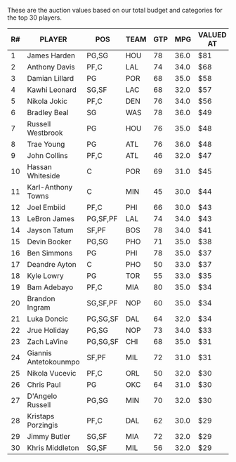 These are the auction values based on our total budget and categories for the top 30 players.

| R# | PLAYER                | POS      | TEAM | GTP | MPG  | VALUED AT |
|----|-----------------------|----------|------|-----|------|-----------|
| 1  | James Harden          | PG,SG    | HOU  | 78  | 36.0 | $81       |
| 2  | Anthony Davis         | PF,C     | LAL  | 74  | 34.0 | $68       |
| 3  | Damian Lillard        | PG       | POR  | 68  | 35.0 | $58       |
| 4  | Kawhi Leonard         | SG,SF    | LAC  | 68  | 32.0 | $57       |
| 5  | Nikola Jokic          | PF,C     | DEN  | 76  | 34.0 | $56       |
| 6  | Bradley Beal          | SG       | WAS  | 78  | 36.0 | $49       |
| 7  | Russell Westbrook     | PG       | HOU  | 76  | 35.0 | $48       |
| 8  | Trae Young            | PG       | ATL  | 76  | 36.0 | $48       |
| 9  | John Collins          | PF,C     | ATL  | 46  | 32.0 | $47       |
| 10 | Hassan Whiteside      | C        | POR  | 69  | 31.0 | $45       |
| 11 | Karl-Anthony Towns    | C        | MIN  | 45  | 30.0 | $44       |
| 12 | Joel Embiid           | PF,C     | PHI  | 66  | 30.0 | $43       |
| 13 | LeBron James          | PG,SF,PF | LAL  | 74  | 34.0 | $43       |
| 14 | Jayson Tatum          | SF,PF    | BOS  | 78  | 34.0 | $41       |
| 15 | Devin Booker          | PG,SG    | PHO  | 71  | 35.0 | $38       |
| 16 | Ben Simmons           | PG       | PHI  | 78  | 35.0 | $37       |
| 17 | Deandre Ayton         | C        | PHO  | 50  | 33.0 | $37       |
| 18 | Kyle Lowry            | PG       | TOR  | 55  | 33.0 | $35       |
| 19 | Bam Adebayo           | PF,C     | MIA  | 80  | 35.0 | $34       |
| 20 | Brandon Ingram        | SG,SF,PF | NOP  | 60  | 35.0 | $34       |
| 21 | Luka Doncic           | PG,SG,SF | DAL  | 64  | 32.0 | $34       |
| 22 | Jrue Holiday          | PG,SG    | NOP  | 73  | 34.0 | $33       |
| 23 | Zach LaVine           | PG,SG,SF | CHI  | 68  | 35.0 | $31       |
| 24 | Giannis Antetokounmpo | SF,PF    | MIL  | 72  | 31.0 | $31       |
| 25 | Nikola Vucevic        | PF,C     | ORL  | 50  | 32.0 | $30       |
| 26 | Chris Paul            | PG       | OKC  | 64  | 31.0 | $30       |
| 27 | D'Angelo Russell      | PG,SG    | MIN  | 70  | 32.0 | $30       |
| 28 | Kristaps Porzingis    | PF,C     | DAL  | 62  | 30.0 | $29       |
| 29 | Jimmy Butler          | SG,SF    | MIA  | 72  | 32.0 | $29       |
| 30 | Khris Middleton       | SG,SF    | MIL  | 56  | 32.0 | $29       |
